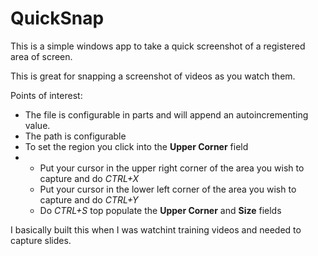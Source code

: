 # QuickSnap
This is a simple windows app to take a quick screenshot of a registered area of screen.

This is great for snapping a screenshot of videos as you watch them.  

Points of interest:
* The file is configurable in parts and will append an autoincrementing value.
* The path is configurable
* To set the region you click into the **Upper Corner** field
* * Put your cursor in the upper right corner of the area you wish to capture and do *CTRL+X*
  * Put your cursor in the lower left corner of the area you wish to capture and do *CTRL+Y*
  * Do *CTRL+S* top populate the **Upper Corner** and **Size** fields

I basically built this when I was watchint training videos and needed to capture slides.